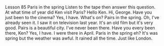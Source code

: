 Lesson 85 Paris in the spring
Listen to the tape then answer this question.
At what time of year did Ken visit Paris?
Hello Ken.
Hi, George.
Have you just been to the cinema?
Yes, I have.
What's on?
Pairs in the spring.
Oh, I've already seen it.
I saw it on television last year.
It's an old film but it's very good.
Pairs is a beautiful city.
I've never been there.
Have you every been there, Ken?
Yes, I have.
I were there in April.
Paris in the spring eh?
It's was spring but the weather was awful.
It rained all the time.
Just like London.